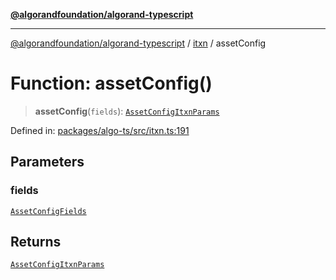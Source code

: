 [**@algorandfoundation/algorand-typescript**](../../../README.md)

***

[@algorandfoundation/algorand-typescript](../../../README.md) / [itxn](../README.md) / assetConfig

# Function: assetConfig()

> **assetConfig**(`fields`): [`AssetConfigItxnParams`](../type-aliases/AssetConfigItxnParams.md)

Defined in: [packages/algo-ts/src/itxn.ts:191](https://github.com/algorandfoundation/puya-ts/blob/5bdb536fcbeffa6fe079b274d09cae785c8fb7b7/packages/algo-ts/src/itxn.ts#L191)

## Parameters

### fields

[`AssetConfigFields`](../interfaces/AssetConfigFields.md)

## Returns

[`AssetConfigItxnParams`](../type-aliases/AssetConfigItxnParams.md)
